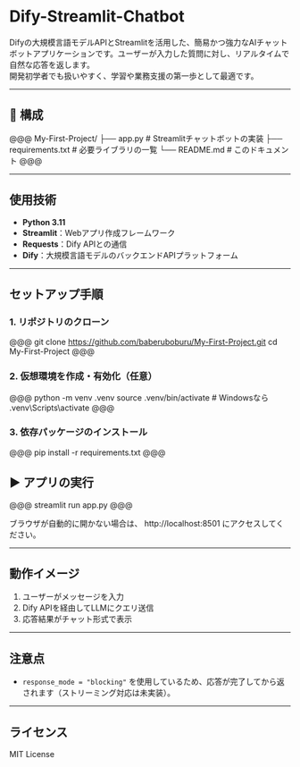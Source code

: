 # Dify-Streamlit-Chatbot

Difyの大規模言語モデルAPIとStreamlitを活用した、簡易かつ強力なAIチャットボットアプリケーションです。ユーザーが入力した質問に対し、リアルタイムで自然な応答を返します。  
開発初学者でも扱いやすく、学習や業務支援の第一歩として最適です。

---


## 📁 構成

@@@
My-First-Project/
├── app.py               # Streamlitチャットボットの実装
├── requirements.txt     # 必要ライブラリの一覧
└── README.md            # このドキュメント
@@@

---

## 使用技術

- **Python 3.11**
- **Streamlit**：Webアプリ作成フレームワーク
- **Requests**：Dify APIとの通信
- **Dify**：大規模言語モデルのバックエンドAPIプラットフォーム

---

## セットアップ手順

### 1. リポジトリのクローン

@@@
git clone https://github.com/baberuboburu/My-First-Project.git
cd My-First-Project
@@@

### 2. 仮想環境を作成・有効化（任意）

@@@
python -m venv .venv
source .venv/bin/activate  # Windowsなら .venv\Scripts\activate
@@@

### 3. 依存パッケージのインストール

@@@
pip install -r requirements.txt
@@@


## ▶️ アプリの実行

@@@
streamlit run app.py
@@@

ブラウザが自動的に開かない場合は、 http://localhost:8501 にアクセスしてください。

---

## 動作イメージ

1. ユーザーがメッセージを入力
2. Dify APIを経由してLLMにクエリ送信
3. 応答結果がチャット形式で表示

---

## 注意点

- `response_mode = "blocking"` を使用しているため、応答が完了してから返されます（ストリーミング対応は未実装）。

---

## ライセンス

MIT License
